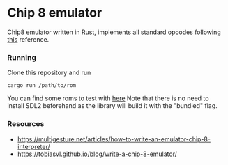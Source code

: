 # Chip 8 emulator

Chip8 emulator written in Rust, implements all standard opcodes following [this](http://devernay.free.fr/hacks/chip8/C8TECH10.HTM) reference.

### Running
Clone this repository and run
```
cargo run /path/to/rom
```
You can find some roms to test with [here](https://github.com/kripod/chip8-roms)
Note that there is no need to install SDL2 beforehand as the library will build it with the "bundled" flag.

### Resources
- https://multigesture.net/articles/how-to-write-an-emulator-chip-8-interpreter/
- https://tobiasvl.github.io/blog/write-a-chip-8-emulator/


